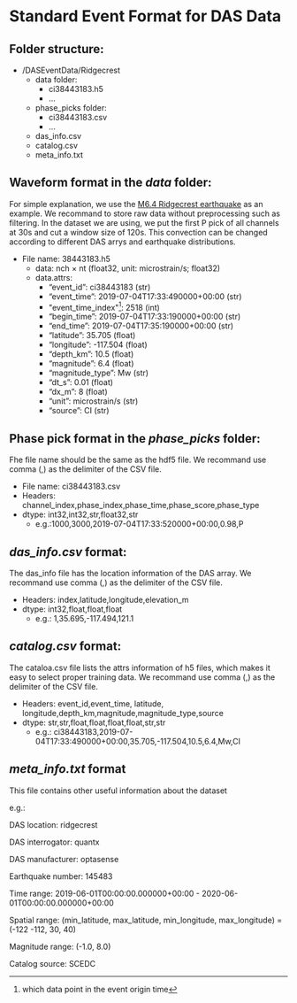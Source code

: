 # Standard Event Format for DAS Data



## Folder structure: 

- /DASEventData/Ridgecrest
	- data folder:
		- ci38443183.h5
		- ...
	- phase_picks folder:
		- ci38443183.csv
		- ...
	- das_info.csv
	- catalog.csv
	- meta_info.txt

## Waveform format in the *data* folder:

For simple explanation, we use the [M6.4 Ridgecrest earthquake](https://earthquake.usgs.gov/earthquakes/eventpage/ci38443183/executive) as an example. We recommand to store raw data without preprocessing such as filtering. In the dataset we are using, we put the first P pick of all channels at 30s and cut a window size of 120s. This convection can be changed according to different DAS arrys and earthquake distributions.

- File name: 38443183.h5
	- data: nch $\times$ nt (float32, unit: microstrain/s; float32)
	- data.attrs:
		- “event_id”: ci38443183 (str)
		- “event_time”: 2019-07-04T17:33:490000+00:00 (str)
		- "event_time_index"[^1]: 2518 (int)
		- “begin_time”: 2019-07-04T17:33:190000+00:00 (str)
		- “end_time”: 2019-07-04T17:35:190000+00:00 (str)
		- “latitude”: 35.705 (float)
		- “longitude”: -117.504 (float)
		- “depth_km”: 10.5 (float)
		- “magnitude”: 6.4 (float)
		- “magnitude_type”: Mw (str)
		- “dt_s”: 0.01 (float)
		- “dx_m”: 8 (float)
		- “unit”: microstrain/s (str)
		- “source”: CI (str)

[^1]: which data point in the event origin time

## Phase pick format in the *phase_picks* folder:

Fhe file name should be the same as the hdf5 file. We recommand use comma (,) as the delimiter of the CSV file. 

- File name: ci38443183.csv
- Headers: channel_index,phase_index,phase_time,phase_score,phase_type
- dtype: int32,int32,str,float32,str
	- e.g.:1000,3000,2019-07-04T17:33:520000+00:00,0.98,P

## *das_info.csv* format:

The das_info file has the location information of the DAS array. We recommand use comma (,) as the delimiter of the CSV file. 

- Headers: index,latitude,longitude,elevation_m
- dtype: int32,float,float,float
	- e.g.: 1,35.695,-117.494,121.1

## *catalog.csv* format:

The cataloa.csv file lists the attrs information of h5 files, which makes it easy to select proper training data. We recommand use comma (,) as the delimiter of the CSV file. 

- Headers: event_id,event_time, latitude, longitude,depth_km,magnitude,magnitude_type,source
- dtype: str,str,float,float,float,float,str,str
	- e.g.: ci38443183,2019-07-04T17:33:490000+00:00,35.705,-117.504,10.5,6.4,Mw,CI

## *meta_info.txt* format

This file contains other useful information about the dataset

e.g.:

DAS location: ridgecrest

DAS interrogator: quantx

DAS manufacturer: optasense

Earthquake number: 145483

Time range: 2019-06-01T00:00:00.000000+00:00 - 2020-06-01T00:00:00.000000+00:00

Spatial range: (min_latitude, max_latitude, min_longitude, max_longitude) = (-122 -112, 30, 40)

Magnitude range: (-1.0, 8.0)

Catalog source: SCEDC


